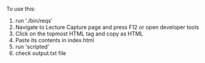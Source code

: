 To use this:
1. run './bin/reqs'
2. Navigate to Lecture Capture page and press F12 or open developer tools
3. Click on the topmost HTML tag and copy as HTML
4. Paste its contents in index.html
5. run 'scripted'
6. check output.txt file